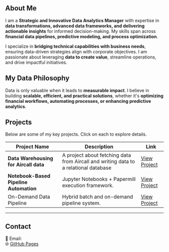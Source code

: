 
## About Me  
I am a **Strategic and Innovative Data Analytics Manager** with expertise in **data transformations, advanced data frameworks, and delivering actionable insights** for informed decision-making. My skills span across **financial data pipelines, predictive modeling, and process optimization**.  

I specialize in **bridging technical capabilities with business needs**, ensuring data-driven strategies align with corporate objectives. I am passionate about leveraging **data to create value**, streamline operations, and drive impactful initiatives.  

## My Data Philosophy  
Data is only valuable when it leads to **measurable impact**. I believe in building **scalable, efficient, and practical solutions**, whether it's **optimizing financial workflows, automating processes, or enhancing predictive analytics**.  


## Projects  
Below are some of my key projects. Click on each to explore details.  

| Project Name | Description | Link |
|-------------|------------|------|
| **Data Warehousing for Aircall data** | A project about fetching data from Aircall and writing data to a relational database | [View Project](projects/project1.html) |
| **Notebook-Based Pipeline Automation** | Jupyter Notebooks + Papermill execution framework. | [View Project](projects/project2.html) |
| On-Demand Data Pipeline     | Hybrid batch and on-demand pipeline system.    | [View Project](projects/project3.html) |

---

## Contact  
📧 Email:  
🌐 [GitHub Pages](https://your-github-username.github.io)  
